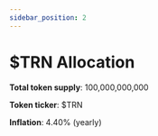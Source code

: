 ```yaml
---
sidebar_position: 2
---
```


# $TRN Allocation

**Total token supply**: 100,000,000,000

**Token ticker**: $TRN

**Inflation**: 4.40% (yearly)
